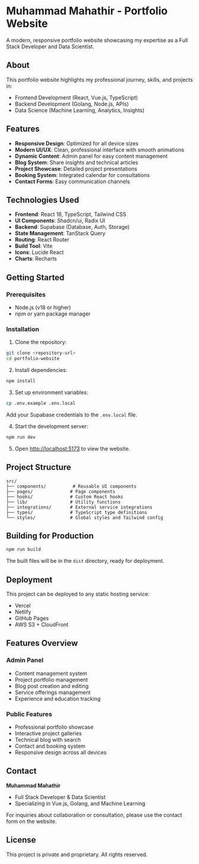 
# Muhammad Mahathir - Portfolio Website

A modern, responsive portfolio website showcasing my expertise as a Full Stack Developer and Data Scientist.

## About

This portfolio website highlights my professional journey, skills, and projects in:
- Frontend Development (React, Vue.js, TypeScript)
- Backend Development (Golang, Node.js, APIs)
- Data Science (Machine Learning, Analytics, Insights)

## Features

- **Responsive Design**: Optimized for all device sizes
- **Modern UI/UX**: Clean, professional interface with smooth animations
- **Dynamic Content**: Admin panel for easy content management
- **Blog System**: Share insights and technical articles
- **Project Showcase**: Detailed project presentations
- **Booking System**: Integrated calendar for consultations
- **Contact Forms**: Easy communication channels

## Technologies Used

- **Frontend**: React 18, TypeScript, Tailwind CSS
- **UI Components**: Shadcn/ui, Radix UI
- **Backend**: Supabase (Database, Auth, Storage)
- **State Management**: TanStack Query
- **Routing**: React Router
- **Build Tool**: Vite
- **Icons**: Lucide React
- **Charts**: Recharts

## Getting Started

### Prerequisites

- Node.js (v18 or higher)
- npm or yarn package manager

### Installation

1. Clone the repository:
```bash
git clone <repository-url>
cd portfolio-website
```

2. Install dependencies:
```bash
npm install
```

3. Set up environment variables:
```bash
cp .env.example .env.local
```
Add your Supabase credentials to the `.env.local` file.

4. Start the development server:
```bash
npm run dev
```

5. Open [http://localhost:5173](http://localhost:5173) to view the website.

## Project Structure

```
src/
├── components/          # Reusable UI components
├── pages/              # Page components
├── hooks/              # Custom React hooks
├── lib/                # Utility functions
├── integrations/       # External service integrations
├── types/              # TypeScript type definitions
└── styles/             # Global styles and Tailwind config
```

## Building for Production

```bash
npm run build
```

The built files will be in the `dist` directory, ready for deployment.

## Deployment

This project can be deployed to any static hosting service:
- Vercel
- Netlify
- GitHub Pages
- AWS S3 + CloudFront

## Features Overview

### Admin Panel
- Content management system
- Project portfolio management
- Blog post creation and editing
- Service offerings management
- Experience and education tracking

### Public Features
- Professional portfolio showcase
- Interactive project galleries
- Technical blog with search
- Contact and booking system
- Responsive design across all devices

## Contact

**Muhammad Mahathir**
- Full Stack Developer & Data Scientist
- Specializing in Vue.js, Golang, and Machine Learning

For inquiries about collaboration or consultation, please use the contact form on the website.

## License

This project is private and proprietary. All rights reserved.
